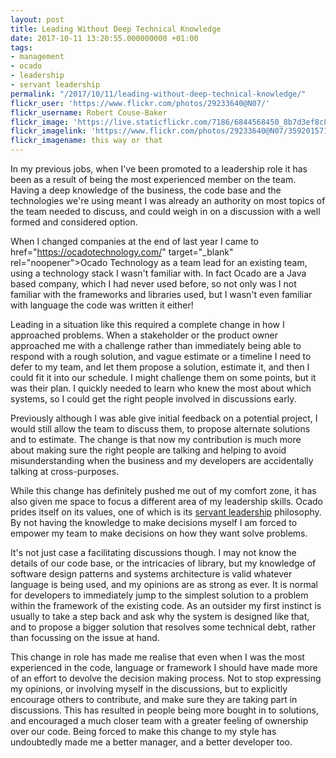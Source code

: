 ```yaml
---
layout: post
title: Leading Without Deep Technical Knowledge
date: 2017-10-11 13:20:55.000000000 +01:00
tags:
- management
- ocado
- leadership
- servant leadership
permalink: "/2017/10/11/leading-without-deep-technical-knowledge/"
flickr_user: 'https://www.flickr.com/photos/29233640@N07/'
flickr_username: Robert Couse-Baker
flickr_image: 'https://live.staticflickr.com/7186/6844568450_8b7d3ef8c8_w.jpg'
flickr_imagelink: 'https://www.flickr.com/photos/29233640@N07/35920157116'
flickr_imagename: this way or that
---
```

In my previous jobs, when I've been promoted to a leadership role it has been as a result of being the most
experienced member on the team. Having a deep knowledge of the business, the code base and the technologies
we're using meant I was already an authority on most topics of the team needed to discuss, and could weigh in
on a discussion with a well formed and considered option.

When I changed companies at the end of last year I came to  href="https://ocadotechnology.com/"
target="_blank" rel="noopener">Ocado Technology</a> as a team lead for an existing team, using a technology
stack I wasn't familiar with. In fact Ocado are a Java based company, which I had never used before, so not
only was I not familiar with the frameworks and libraries used, but I wasn't even familiar with language the
code was written it either!

Leading in a situation like this required a complete change in how I approached problems. When a stakeholder
or the product owner approached me with a challenge rather than immediately being able to respond with a rough
solution, and vague estimate or a timeline I need to defer to my team, and let them propose a solution,
estimate it, and then I could fit it into our schedule. I might challenge them on some points, but it was
their plan. I quickly needed to learn who knew the most about which systems, so I could get the right people
involved in discussions early.

Previously although I was able give initial feedback on a potential project, I would still allow the team to
discuss them, to propose alternate solutions and to estimate. The change is that now my contribution is much
more about making sure the right people are talking and helping to avoid misunderstanding when the business
and my developers are accidentally talking at cross-purposes.

While this change has definitely pushed me out of my comfort zone, it has also given me space to focus a
different area of my leadership skills. Ocado prides itself on its values, one of which is its 
[servant leadership](https://en.wikipedia.org/wiki/Servant_leadership) philosophy. By not having the
knowledge to make decisions myself I am forced to empower my team to make decisions on how they want solve
problems.

It's not just case a facilitating discussions though. I may not know the details of our code base, or the
intricacies of library, but my knowledge of software design patterns and systems architecture is valid
whatever language is being used, and my opinions are as strong as ever. It is normal for developers to
immediately jump to the simplest solution to a problem within the framework of the existing code. As an
outsider my first instinct is usually to take a step back and ask why the system is designed like that, and to
propose a bigger solution that resolves some technical debt, rather than focussing on the issue at hand.

This change in role has made me realise that even when I was the most experienced in the code, language or
framework I should have made more of an effort to devolve the decision making process. Not to stop expressing
my opinions, or involving myself in the discussions, but to explicitly encourage others to contribute, and
make sure they are taking part in discussions. This has resulted in people being more bought in to solutions,
and encouraged a much closer team with a greater feeling of ownership over our code. Being forced to make this
change to my style has undoubtedly made me a better manager, and a better developer too.
